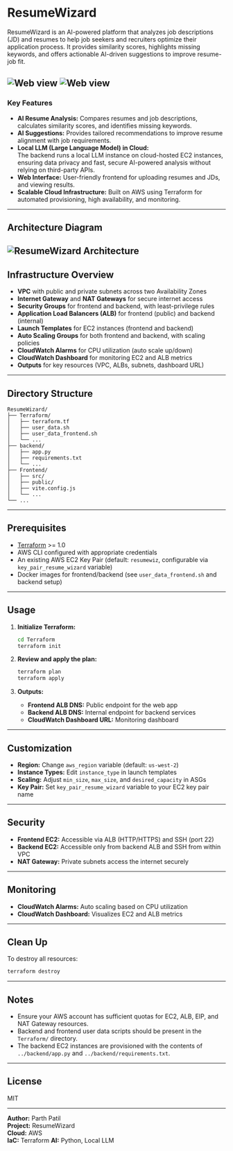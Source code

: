# ResumeWizard

ResumeWizard is an AI-powered platform that analyzes job descriptions (JD) and resumes to help job seekers and recruiters optimize their application process. It provides similarity scores, highlights missing keywords, and offers actionable AI-driven suggestions to improve resume-job fit.

![Web view](https://i.imgur.com/Dn5fTzd.jpeg)
![Web view](https://i.imgur.com/U6v1Hfz.jpeg)
---

### Key Features

- **AI Resume Analysis:** Compares resumes and job descriptions, calculates similarity scores, and identifies missing keywords.
- **AI Suggestions:** Provides tailored recommendations to improve resume alignment with job requirements.
- **Local LLM (Large Language Model) in Cloud:**  
  The backend runs a local LLM instance on cloud-hosted EC2 instances, ensuring data privacy and fast, secure AI-powered analysis without relying on third-party APIs.
- **Web Interface:** User-friendly frontend for uploading resumes and JDs, and viewing results.
- **Scalable Cloud Infrastructure:** Built on AWS using Terraform for automated provisioning, high availability, and monitoring.

---

## Architecture Diagram
![ResumeWizard Architecture](https://i.imgur.com/04LpN1Y.png)
---

## Infrastructure Overview

- **VPC** with public and private subnets across two Availability Zones
- **Internet Gateway** and **NAT Gateways** for secure internet access
- **Security Groups** for frontend and backend, with least-privilege rules
- **Application Load Balancers (ALB)** for frontend (public) and backend (internal)
- **Launch Templates** for EC2 instances (frontend and backend)
- **Auto Scaling Groups** for both frontend and backend, with scaling policies
- **CloudWatch Alarms** for CPU utilization (auto scale up/down)
- **CloudWatch Dashboard** for monitoring EC2 and ALB metrics
- **Outputs** for key resources (VPC, ALBs, subnets, dashboard URL)

---

## Directory Structure

```
ResumeWizard/
├── Terraform/
│   ├── terraform.tf
│   ├── user_data.sh
│   ├── user_data_frontend.sh
│   └── ...
├── backend/
│   ├── app.py
│   ├── requirements.txt
│   └── ...
├── Frontend/
│   ├── src/
│   ├── public/
│   ├── vite.config.js
│   └── ...
└── ...
```

---

## Prerequisites

- [Terraform](https://www.terraform.io/downloads.html) >= 1.0
- AWS CLI configured with appropriate credentials
- An existing AWS EC2 Key Pair (default: `resumewiz`, configurable via `key_pair_resume_wizard` variable)
- Docker images for frontend/backend (see `user_data_frontend.sh` and backend setup)

---

## Usage

1. **Initialize Terraform:**
   ```sh
   cd Terraform
   terraform init
   ```

2. **Review and apply the plan:**
   ```sh
   terraform plan
   terraform apply
   ```

3. **Outputs:**
   - **Frontend ALB DNS:** Public endpoint for the web app
   - **Backend ALB DNS:** Internal endpoint for backend services
   - **CloudWatch Dashboard URL:** Monitoring dashboard

---

## Customization

- **Region:** Change `aws_region` variable (default: `us-west-2`)
- **Instance Types:** Edit `instance_type` in launch templates
- **Scaling:** Adjust `min_size`, `max_size`, and `desired_capacity` in ASGs
- **Key Pair:** Set `key_pair_resume_wizard` variable to your EC2 key pair name

---

## Security

- **Frontend EC2:** Accessible via ALB (HTTP/HTTPS) and SSH (port 22)
- **Backend EC2:** Accessible only from backend ALB and SSH from within VPC
- **NAT Gateway:** Private subnets access the internet securely

---

## Monitoring

- **CloudWatch Alarms:** Auto scaling based on CPU utilization
- **CloudWatch Dashboard:** Visualizes EC2 and ALB metrics

---

## Clean Up

To destroy all resources:

```sh
terraform destroy
```

---

## Notes

- Ensure your AWS account has sufficient quotas for EC2, ALB, EIP, and NAT Gateway resources.
- Backend and frontend user data scripts should be present in the `Terraform/` directory.
- The backend EC2 instances are provisioned with the contents of `../backend/app.py` and `../backend/requirements.txt`.

---

## License

MIT 

---

**Author:** Parth Patil  
**Project:** ResumeWizard  
**Cloud:** AWS  
**IaC:** Terraform
**AI:** Python, Local LLM